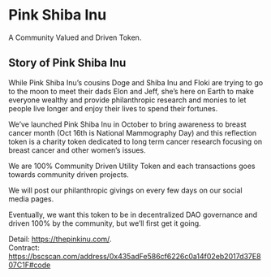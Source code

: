 # Pink Shiba Inu
A Community Valued and Driven Token.  
## Story of Pink Shiba Inu
While Pink Shiba Inu’s cousins Doge and Shiba Inu and Floki are trying to go to the moon to meet their dads Elon and Jeff, she’s here on Earth to make everyone wealthy and provide philanthropic research and monies to let people live longer and enjoy their lives to spend their fortunes.  

We’ve launched Pink Shiba Inu in October to bring awareness to breast cancer month (Oct 16th is National Mammography Day) and this reflection token is a charity token dedicated to long term cancer research focusing on breast cancer and other women’s issues.  

We are 100% Community Driven Utility Token and each transactions goes towards community driven projects.  

We will post our philanthropic givings on every few days on our social media pages.  

Eventually, we want this token to be in decentralized DAO governance and driven 100% by the community, but we’ll first get it going.  

Detail: https://thepinkinu.com/.  
Contract: https://bscscan.com/address/0x435adFe586cf6226c0a14f02eb2017d37E807C1F#code
